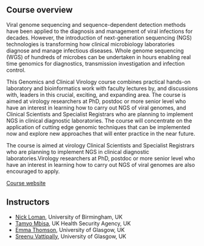 ## Course overview

Viral genome sequencing and sequence-dependent detection methods have been applied to the diagnosis and management of viral infections for decades. However, the introduction of next-generation sequencing (NGS) technologies is transforming how clinical microbiology laboratories diagnose and manage infectious diseases. Whole genome sequencing (WGS) of hundreds of microbes can be undertaken in hours enabling real time genomics for diagnostics, transmission investigation and infection control.

This Genomics and Clinical Virology course combines practical hands-on laboratory and bioinformatics work with faculty lectures by, and discussions with, leaders in this crucial, exciting, and expanding area. The course is aimed at virology researchers at PhD, postdoc or more senior level who have an interest in learning how to carry out NGS of viral genomes, and Clinical Scientists and Specialist Registrars who are planning to implement NGS in clinical diagnostic laboratories. The course will concentrate on the application of cutting edge genomic techniques that can be implemented now and explore new approaches that will enter practice in the near future.

The course is aimed at virology Clinical Scientists and Specialist Registrars who are planning to implement NGS in clinical diagnostic laboratories.Virology researchers at PhD, postdoc or more senior level who have an interest in learning how to carry out NGS of viral genomes are also encouraged to apply.

[Course website](https://coursesandconferences.wellcomeconnectingscience.org/event/genomics-and-clinical-virology-20230611/)

## Instructors

- [Nick Loman](https://www.birmingham.ac.uk/staff/profiles/biosciences/loman-nick.aspx), University of Birmingham, UK
- [Tamyo Mbisa](https://bbsti.hpru.nihr.ac.uk/our-team/dr-tamyo-mbisa), UK Health Security Agency, UK
- [Emma Thomson](https://www.gla.ac.uk/schools/infectionimmunity/staff/emmathomson/), University of Glasgow, UK
- [Sreenu Vattipally](https://www.gla.ac.uk/schools/infectionimmunity/staff/sreenuvattipally/),  University of Glasgow, UK
